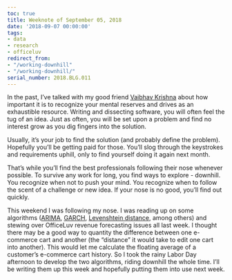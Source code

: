 ```yaml
---
toc: true
title: Weeknote of September 05, 2018
date: '2018-09-07 00:00:00'
tags:
- data
- research
- officeluv
redirect_from:
- "/working-downhill"
- "/working-downhill/"
serial_number: 2018.BLG.011
---
```

In the past, I’ve talked with my good friend [Vaibhav Krishna](https://twitter.com/twybv) about how important it is to recognize your mental reserves and drives as an exhaustible resource. Writing and dissecting software, you will often feel the tug of an idea. Just as often, you will be set upon a problem and find no interest grow as you dig fingers into the solution.

Usually, it’s your job to find the solution (and probably define the problem). Hopefully you’ll be getting paid for those. You’ll slog through the keystrokes and requirements uphill, only to find yourself doing it again next month.

That’s while you’ll find the best professionals following their nose whenever possible. To survive any work for long, you find ways to explore - downhill. You recognize when not to push your mind. You recognize when to follow the scent of a challenge or new idea. If your nose is no good, you’ll find out quickly.

This weekend I was following my nose. I was reading up on some algorithms ([ARIMA](https://en.m.wikipedia.org/wiki/Autoregressive_integrated_moving_average), [GARCH](https://en.m.wikipedia.org/wiki/Autoregressive_conditional_heteroskedasticity), [Levenshtein distance](https://en.m.wikipedia.org/wiki/Levenshtein_distance), among others) and stewing over OfficeLuv revenue forecasting issues all last week. I thought there may be a good way to quantity the difference between one e-commerce cart and another (the “distance” it would take to edit one cart into another). This would let me calculate the floating average of a customer’s e-commerce cart history. So I took the rainy Labor Day afternoon to develop the two algorithms, riding downhill the whole time. I’ll be writing them up this week and hopefully putting them into use next week.

